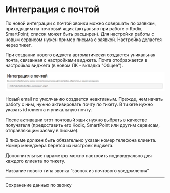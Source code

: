 
# Интеграция с почтой

 
По новой интеграции с почтой звонки можно совершать по заявкам, приходящим на почтовый ящик (актуально при работе с Kodix, SmartPoint; список может быть расширен). Для настройки работы с новым сервисом нужен пример письма с заявкой. Настройка делается через тикет.

При создании нового виджета автоматически создается уникальная почта, связанная с настройками виджета.
Почта отображается в настройках виджета 
(в новом ЛК - вкладка "Общее").

![Рис.1](images/email_1.png)

Новый email по умолчанию создается неактивным. Прежде, чем начать работу с ним, нужно активировать почту по тикету. В тикете нужно указать id клиента и уникальную почту.

После активации этот почтовый ящик нужно выбрать в качестве получателя (предоставить его Kodix, SmartPoint или другим сервисам, отправляющим заявку в письме).

В письме должен быть обязательно указан номер телефона клиента. Номер менеджера берется из настроек виджета.

Дополнительные параметры можно настроить индивидуально для каждого клиента по тикету.

Название нового типа звонка “звонок из почтового уведомления”

____
Сохранение данных по звонку
